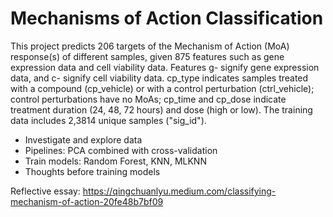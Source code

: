 # Mechanisms of Action Classification

This project predicts 206 targets of the Mechanism of Action (MoA) response(s) of different samples, given 875 features such as gene expression data and cell viability data. Features g- signify gene expression data, and c- signify cell viability data. cp_type indicates samples treated with a compound (cp_vehicle) or with a control perturbation (ctrl_vehicle); control perturbations have no MoAs; cp_time and cp_dose indicate treatment duration (24, 48, 72 hours) and dose (high or low). The training data includes 2,3814 unique samples ("sig_id").

* Investigate and explore data
* Pipelines: PCA combined with cross-validation
* Train models: Random Forest, KNN, MLKNN
* Thoughts before training models

Reflective essay: https://qingchuanlyu.medium.com/classifying-mechanism-of-action-20fe48b7bf09
